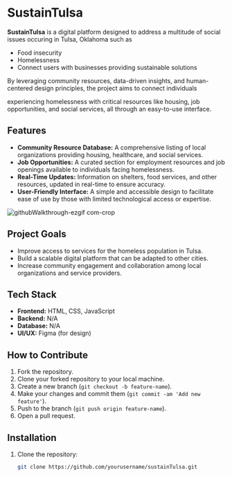# SustainTulsa

**SustainTulsa** is a digital platform designed to address a multitude of social issues occuring in Tulsa, Oklahoma such as
- Food insecurity
- Homelessness
- Connect users with businesses providing sustainable solutions

By leveraging community resources, data-driven insights, and human-centered design principles, the project aims to connect individuals

 experiencing homelessness with critical resources like housing, job opportunities, and social services, all through an easy-to-use interface.

## Features

- **Community Resource Database:** A comprehensive listing of local organizations providing housing, healthcare, and social services.
- **Job Opportunities:** A curated section for employment resources and job openings available to individuals facing homelessness.
- **Real-Time Updates:** Information on shelters, food services, and other resources, updated in real-time to ensure accuracy.
- **User-Friendly Interface:** A simple and accessible design to facilitate ease of use by those with limited technological access or expertise.
  
![githubWalkthrough-ezgif com-crop](https://github.com/user-attachments/assets/d6246bcb-96b6-4191-8a55-94745fbf42f6)




## Project Goals
- Improve access to services for the homeless population in Tulsa.
- Build a scalable digital platform that can be adapted to other cities.
- Increase community engagement and collaboration among local organizations and service providers.

## Tech Stack

- **Frontend:** HTML, CSS, JavaScript
- **Backend:** N/A
- **Database:** N/A
- **UI/UX:** Figma (for design)

## How to Contribute

1. Fork the repository.
2. Clone your forked repository to your local machine.
3. Create a new branch (`git checkout -b feature-name`).
4. Make your changes and commit them (`git commit -am 'Add new feature'`).
5. Push to the branch (`git push origin feature-name`).
6. Open a pull request.

## Installation

1. Clone the repository:
   ```bash
   git clone https://github.com/yourusername/sustainTulsa.git
